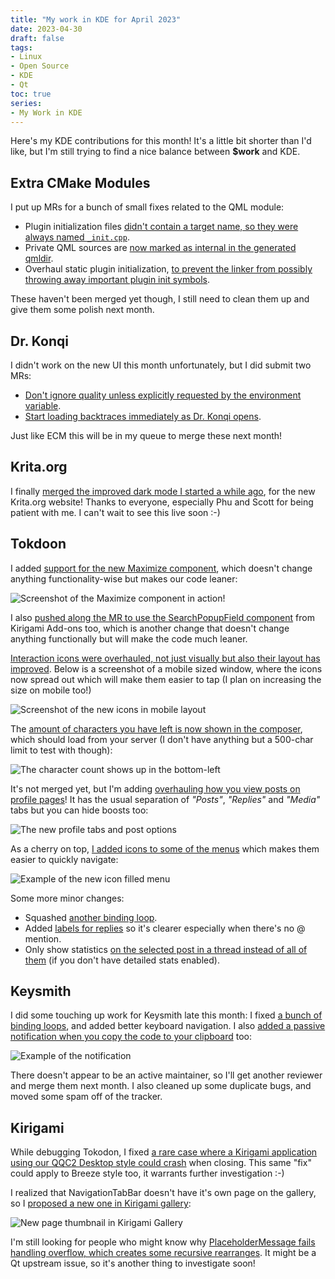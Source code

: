 ```yaml
---
title: "My work in KDE for April 2023"
date: 2023-04-30
draft: false
tags:
- Linux
- Open Source
- KDE
- Qt
toc: true
series:
- My Work in KDE
---
```


Here's my KDE contributions for this month! It's a little bit shorter than I'd like, but I'm still trying to find a nice balance between **$work** and KDE.

## Extra CMake Modules

I put up MRs for a bunch of small fixes related to the QML module:
* Plugin initialization files [didn't contain a target name, so they were always named `_init.cpp`](https://invent.kde.org/frameworks/extra-cmake-modules/-/merge_requests/346).
* Private QML sources are [now marked as internal in the generated qmldir](https://invent.kde.org/frameworks/extra-cmake-modules/-/merge_requests/348).
* Overhaul static plugin initialization, [to prevent the linker from possibly throwing away important plugin init symbols](https://invent.kde.org/frameworks/extra-cmake-modules/-/merge_requests/347).

These haven't been merged yet though, I still need to clean them up and give them some polish next month.

## Dr. Konqi

I didn't work on the new UI this month unfortunately, but I did submit two MRs:
* [Don't ignore quality unless explicitly requested by the environment variable](https://invent.kde.org/plasma/drkonqi/-/merge_requests/101).
* [Start loading backtraces immediately as Dr. Konqi opens](https://invent.kde.org/plasma/drkonqi/-/merge_requests/100).

Just like ECM this will be in my queue to merge these next month!

## Krita.org

I finally [merged the improved dark mode I started a while ago](https://invent.kde.org/websites/krita-org/-/merge_requests/18), for the new Krita.org website! Thanks to everyone, especially Phu and Scott for being patient with me. I can't wait to see this live soon :-)

## Tokdoon

I added [support for the new Maximize component](https://invent.kde.org/network/tokodon/-/merge_requests/200), which doesn't change anything functionality-wise but makes our code leaner:

![Screenshot of the Maximize component in action!](maximize.webp)

I also [pushed along the MR to use the SearchPopupField component](https://invent.kde.org/network/tokodon/-/merge_requests/144) from Kirigami Add-ons too, which is another change that doesn't change anything functionally but will make the code much leaner.

[Interaction icons were overhauled, not just visually but also their layout has improved](https://invent.kde.org/network/tokodon/-/merge_requests/211). Below is a screenshot of a mobile sized window, where the icons now spread out which will make them easier to tap (I plan on increasing the size on mobile too!)

![Screenshot of the new icons in mobile layout](new-icons.webp)

The [amount of characters you have left is now shown in the composer](https://invent.kde.org/network/tokodon/-/merge_requests/212), which should load from your server (I don't have anything but a 500-char limit to test with though):

![The character count shows up in the bottom-left](character-count.webp)

It's not merged yet, but I'm adding [overhauling how you view posts on profile pages](https://invent.kde.org/network/tokodon/-/merge_requests/214)! It has the usual separation of _"Posts"_, _"Replies"_ and _"Media"_ tabs but you can hide boosts too:

![The new profile tabs and post options](profile-posts.webp)

As a cherry on top, [I added icons to some of the menus](https://invent.kde.org/network/tokodon/-/merge_requests/217) which makes them easier to quickly navigate:

![Example of the new icon filled menu](new-menu.webp)

Some more minor changes:
* Squashed [another binding loop](https://invent.kde.org/network/tokodon/-/merge_requests/206).
* Added [labels for replies](https://invent.kde.org/network/tokodon/-/merge_requests/215) so it's clearer especially when there's no @ mention.
* Only show statistics [on the selected post in a thread instead of all of them](https://invent.kde.org/network/tokodon/-/merge_requests/213) (if you don't have detailed stats enabled).

## Keysmith

I did some touching up work for Keysmith late this month: I fixed [a bunch of binding loops](https://invent.kde.org/utilities/keysmith/-/merge_requests/112), and added better keyboard navigation. I also [added a passive notification when you copy the code to your clipboard](https://invent.kde.org/utilities/keysmith/-/merge_requests/113) too:

![Example of the notification](passive.webp)

There doesn't appear to be an active maintainer, so I'll get another reviewer and merge them next month. I also cleaned up some duplicate bugs, and moved some spam off of the tracker.

## Kirigami

While debugging Tokodon, I fixed [a rare case where a Kirigami application using our QQC2 Desktop style could crash](https://invent.kde.org/frameworks/qqc2-desktop-style/-/merge_requests/244) when closing. This same "fix" could apply to Breeze style too, it warrants further investigation :-)

I realized that NavigationTabBar doesn't have it's own page on the gallery, so I [proposed a new one in Kirigami gallery](https://invent.kde.org/sdk/kirigami-gallery/-/merge_requests/42):

![New page thumbnail in Kirigami Gallery](new-page.webp)

I'm still looking for people who might know why [PlaceholderMessage fails handling overflow, which creates some recursive rearranges](https://invent.kde.org/frameworks/kirigami/-/merge_requests/1034). It might be a Qt upstream issue, so it's another thing to investigate soon!
